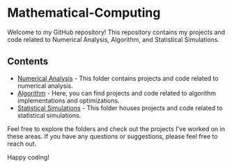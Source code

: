 # Mathematical-Computing

Welcome to my GitHub repository! This repository contains my projects and code related to Numerical Analysis, Algorithm, and Statistical Simulations.

## Contents

- [Numerical Analysis](https://github.com/kerryzl77/Mathematical-Computing/blob/main/Numerical%20Approximation.ipynb) - This folder contains projects and code related to numerical analysis.
- [Algorithm](link-to-algorithm-folder) - Here, you can find projects and code related to algorithm implementations and optimizations.
- [Statistical Simulations](link-to-statistical-simulations-folder) - This folder houses projects and code related to statistical simulations.

Feel free to explore the folders and check out the projects I've worked on in these areas. If you have any questions or suggestions, please feel free to reach out.

Happy coding!

